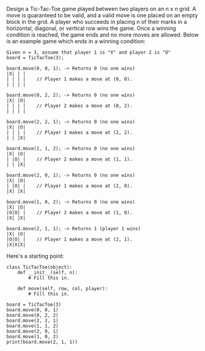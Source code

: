 Design a Tic-Tac-Toe game played between two players on an n x n grid. A move is guaranteed to be valid, and a valid move is one placed on an empty block in the grid. A player who succeeds in placing n of their marks in a horizontal, diagonal, or vertical row wins the game. Once a winning condition is reached, the game ends and no more moves are allowed. Below is an example game which ends in a winning condition: 

```
Given n = 3, assume that player 1 is "X" and player 2 is "O" 
board = TicTacToe(3);

board.move(0, 0, 1); -> Returns 0 (no one wins)
|X| | |
| | | |    // Player 1 makes a move at (0, 0).
| | | |

board.move(0, 2, 2); -> Returns 0 (no one wins)
|X| |O|
| | | |    // Player 2 makes a move at (0, 2).
| | | |

board.move(2, 2, 1); -> Returns 0 (no one wins)
|X| |O|
| | | |    // Player 1 makes a move at (2, 2).
| | |X|

board.move(1, 1, 2); -> Returns 0 (no one wins)
|X| |O|
| |O| |    // Player 2 makes a move at (1, 1).
| | |X|

board.move(2, 0, 1); -> Returns 0 (no one wins)
|X| |O|
| |O| |    // Player 1 makes a move at (2, 0).
|X| |X|

board.move(1, 0, 2); -> Returns 0 (no one wins)
|X| |O|
|O|O| |    // Player 2 makes a move at (1, 0).
|X| |X|

board.move(2, 1, 1); -> Returns 1 (player 1 wins)
|X| |O|
|O|O| |    // Player 1 makes a move at (2, 1).
|X|X|X|
```

Here's a starting point:
```
class TicTacToe(object):
    def __init__(self, n):
        # Fill this in.

    def move(self, row, col, player):
        # Fill this in.

board = TicTacToe(3)
board.move(0, 0, 1)
board.move(0, 2, 2)
board.move(2, 2, 1)
board.move(1, 1, 2)
board.move(2, 0, 1)
board.move(1, 0, 2)
print(board.move(2, 1, 1))
```